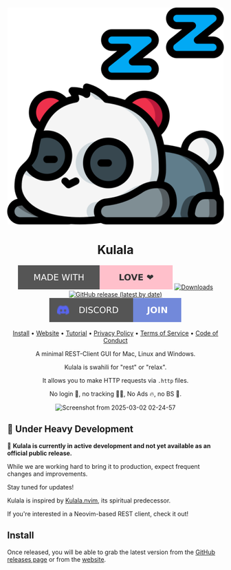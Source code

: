 <div align="center">

![Kulala Logo](logo.svg)

# Kulala

[![Made with love](assets/badge-made-with-love.svg)](https://github.com/mistweaverco/kulala/graphs/contributors)
[![Downloads](https://img.shields.io/github/downloads/mistweaverco/kulala/total.svg?style=for-the-badge)](https://kulala.mwco.app/)
[![GitHub release (latest by date)](https://img.shields.io/github/v/release/mistweaverco/kulala?style=for-the-badge)](https://github.com/mistweaverco/kulala/releases/latest)
[![Discord](assets/badge-discord.svg)](https://discord.gg/QyVQmfY4Rt)

[Install](#install) • [Website](https://kulala.mwco.app/) • [Tutorial](https://kulala.mwco.app/tutorial) • [Privacy Policy](./PRIVACY.md) • [Terms of Service](./TOS.md) • [Code of Conduct](./CODE_OF_CONDUCT.md)

<p></p>

A minimal REST-Client GUI for Mac, Linux and Windows.

Kulala is swahili for "rest" or "relax".

It allows you to make HTTP requests via `.http` files.

No login 🌈, no tracking 🕵️‍♀️, No Ads 🔥, no BS 💩.

<p></p>

![Screenshot from 2025-03-02 02-24-57](https://github.com/user-attachments/assets/1cfab904-54a7-4d4e-b4fd-817847e9f1b2)

</div>

## 🚧 Under Heavy Development

🚀 **Kulala is currently in active development and not yet available as an official public release.**

While we are working hard to bring it to production,
expect frequent changes and improvements.

Stay tuned for updates!

Kulala is inspired by [Kulala.nvim](https://github.com/mistweaverco/kulala.nvim),
its spiritual predecessor.

If you're interested in a Neovim-based REST client, check it out!

## Install

Once released, you will be able to grab the latest version from the
[GitHub releases page](https://github.com/mistweaverco/kulala/releases/latest)
or from the [website](https://kulala.mwco.app/downloads).
